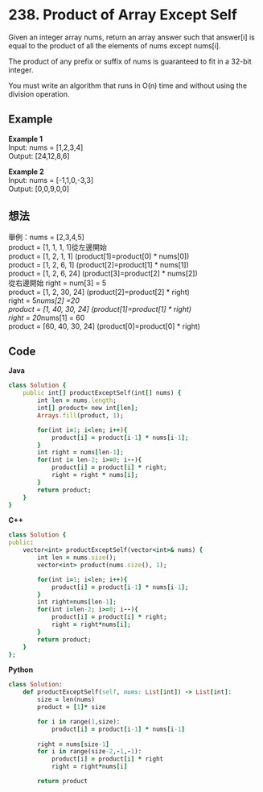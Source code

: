 # 238. Product of Array Except Self
Given an integer array nums, return an array answer such that answer[i] is equal to the product of all the elements of nums except nums[i].  

The product of any prefix or suffix of nums is guaranteed to fit in a 32-bit integer.  

You must write an algorithm that runs in O(n) time and without using the division operation.  

 
## Example
**Example 1**  
Input: nums = [1,2,3,4]  
Output: [24,12,8,6]  

**Example 2**  
Input: nums = [-1,1,0,-3,3]  
Output: [0,0,9,0,0]  

## 想法
舉例：nums = [2,3,4,5]  
product = [1, 1, 1, 1]從左邊開始  
product = [1, 2, 1, 1] (product[1]=product[0] * nums[0])  
product = [1, 2, 6, 1] (product[2]=product[1] * nums[1])  
product = [1, 2, 6, 24] (product[3]=product[2] * nums[2])  
從右邊開始
right = num[3] = 5  
product = [1, 2, 30, 24] (product[2]=product[2] * right)  
right = 5*nums[2] =20  
product = [1, 40, 30, 24] (product[1]=product[1] * right)  
right = 20*nums[1] = 60  
product = [60, 40, 30, 24] (product[0]=product[0] * right)  

## Code
**Java**
```ruby
class Solution {
    public int[] productExceptSelf(int[] nums) {
        int len = nums.length;
        int[] product= new int[len];
        Arrays.fill(product, 1);

        for(int i=1; i<len; i++){
            product[i] = product[i-1] * nums[i-1];
        }
        int right = nums[len-1];
        for(int i= len-2; i>=0; i--){
            product[i] = product[i] * right;
            right = right * nums[i];
        }
        return product;
    }
}
```
**C++**
```ruby
class Solution {
public:
    vector<int> productExceptSelf(vector<int>& nums) {
        int len = nums.size();
        vector<int> product(nums.size(), 1);

        for(int i=1; i<len; i++){
            product[i] = product[i-1] * nums[i-1];
        }
        int right=nums[len-1];
        for(int i=len-2; i>=0; i--){
            product[i] = product[i] * right;
            right = right*nums[i];
        }
        return product;
    }
};
```
**Python**
```ruby
class Solution:
    def productExceptSelf(self, nums: List[int]) -> List[int]:
        size = len(nums)
        product = [1]* size

        for i in range(1,size):
            product[i] = product[i-1] * nums[i-1]
        
        right = nums[size-1]
        for i in range(size-2,-1,-1):
            product[i] = product[i] * right
            right = right*nums[i]

        return product
```
